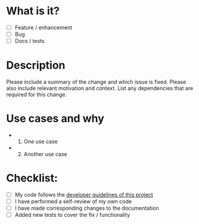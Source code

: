 # What is it?

- [ ] Feature / enhancement
- [ ] Bug
- [ ] Docs / tests

# Description

Please include a summary of the change and which issue is fixed. Please also include relevant motivation and context. List any dependencies that are required for this change.

# Use cases and why

<!-- Actual / expected behaviour if it's a bug -->

- 1. One use case
- 2. Another use case

# Checklist:

- [ ] My code follows the [developer guidelines of this project](../CONTRIBUTING.md)
- [ ] I have performed a self-review of my own code
- [ ] I have made corresponding changes to the documentation
- [ ] Added new tests to cover the fix / functionality
